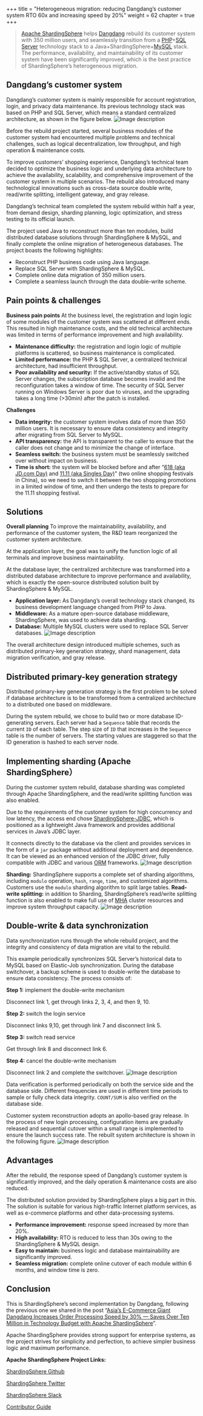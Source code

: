 +++ 
title = "Heterogeneous migration: reducing Dangdang’s customer system RTO 60x and increasing speed by 20%"
weight = 62
chapter = true 
+++

> [Apache ShardingSphere](https://shardingsphere.apache.org/) helps [Dangdang](https://www.crunchbase.com/organization/dangdang-com) rebuild its customer system with 350 million users, and seamlessly transition from a [PHP](https://www.php.net/)+[SQL Server](https://www.microsoft.com/en-us/sql-server/sql-server-downloads) technology stack to a Java+ShardingSphere+[MySQL](https://www.mysql.com/) stack. The performance, availability, and maintainability of its customer system have been significantly improved, which is the best practice of ShardingSphere’s heterogeneous migration.

## Dangdang’s customer system
Dangdang’s customer system is mainly responsible for account registration, login, and privacy data maintenance. Its previous technology stack was based on PHP and SQL Server, which means a standard centralized architecture, as shown in the figure below.
![Image description](https://dev-to-uploads.s3.amazonaws.com/uploads/articles/lorqkp14im9bxbco4yuw.png)
 

Before the rebuild project started, several business modules of the customer system had encountered multiple problems and technical challenges, such as logical decentralization, low throughput, and high operation & maintenance costs.

To improve customers’ shopping experience, Dangdang’s technical team decided to optimize the business logic and underlying data architecture to achieve the availability, scalability, and comprehensive improvement of the customer system in multiple scenarios. The rebuild also introduced many technological innovations such as cross-data source double write, read/write splitting, intelligent gateway, and gray release.

Dangdang’s technical team completed the system rebuild within half a year, from demand design, sharding planning, logic optimization, and stress testing to its official launch.

The project used Java to reconstruct more than ten modules, build distributed database solutions through ShardingSphere & MySQL, and finally complete the online migration of heterogeneous databases. The project boasts the following highlights:

- Reconstruct PHP business code using Java language.
- Replace SQL Server with ShardingSphere & MySQL.
- Complete online data migration of 350 million users.
- Complete a seamless launch through the data double-write scheme.

## Pain points & challenges

**Business pain points**
At the business level, the registration and login logic of some modules of the customer system was scattered at different ends. This resulted in high maintenance costs, and the old technical architecture was limited in terms of performance improvement and high availability.

- **Maintenance difficulty:** the registration and login logic of multiple platforms is scattered, so business maintenance is complicated.
- **Limited performance:** the PHP & SQL Server, a centralized technical architecture, had insufficient throughput.
- **Poor availability and security:** If the active/standby status of SQL Server changes, the subscription database becomes invalid and the reconfiguration takes a window of time. The security of SQL Server running on Windows Server is poor due to viruses, and the upgrading takes a long time (>30min) after the patch is installed.

**Challenges**

- **Data integrity:** the customer system involves data of more than 350 million users. It is necessary to ensure data consistency and integrity after migrating from SQL Server to MySQL.
- **API transparency:** the API is transparent to the caller to ensure that the caller does not change and to minimize the change of interface.
- **Seamless switch:** the business system must be seamlessly switched over without impact on business.
- **Time is short:** the system will be blocked before and after “[618 (aka JD.com Day)](https://edition.cnn.com/2020/06/18/tech/jd-618-china-coronavirus-intl-hnk/index.html) and [11.11 (aka Singles Day)](https://en.wikipedia.org/wiki/Singles%27_Day)” (two online shopping festivals in China), so we need to switch it between the two shopping promotions in a limited window of time, and then undergo the tests to prepare for the 11.11 shopping festival.

## Solutions
**Overall planning**
To improve the maintainability, availability, and performance of the customer system, the R&D team reorganized the customer system architecture.

At the application layer, the goal was to unify the function logic of all terminals and improve business maintainability.

At the database layer, the centralized architecture was transformed into a distributed database architecture to improve performance and availability, which is exactly the open-source distributed solution built by ShardingSphere & MySQL.

- **Application layer:** As Dangdang’s overall technology stack changed, its business development language changed from PHP to Java.
- **Middleware:** As a mature open-source database middleware, ShardingSphere, was used to achieve data sharding.
- **Database:** Multiple MySQL clusters were used to replace SQL Server databases.
![Image description](https://dev-to-uploads.s3.amazonaws.com/uploads/articles/bhrntsoik9fb41raqqbe.png)
 
The overall architecture design introduced multiple schemes, such as distributed primary-key generation strategy, shard management, data migration verification, and gray release.

## Distributed primary-key generation strategy

Distributed primary-key generation strategy is the first problem to be solved if database architecture is to be transformed from a centralized architecture to a distributed one based on middleware.

During the system rebuild, we chose to build two or more database ID-generating servers. Each server had a `Sequence` table that records the current `ID` of each table. The step size of `ID` that increases in the `Sequence` table is the number of servers. The starting values are staggered so that the ID generation is hashed to each server node.

## Implementing sharding (Apache ShardingSphere）
During the customer system rebuild, database sharding was completed through Apache ShardingSphere, and the read/write splitting function was also enabled.

Due to the requirements of the customer system for high concurrency and low latency, the access end chose [ShardingSphere-JDBC](https://shardingsphere.apache.org/document/current/en/overview/#shardingsphere-jdbc), which is positioned as a lightweight Java framework and provides additional services in Java’s JDBC layer.

It connects directly to the database via the client and provides services in the form of a `jar` package without additional deployment and dependence. It can be viewed as an enhanced version of the JDBC driver, fully compatible with JDBC and various [ORM](https://www.techopedia.com/definition/24200/object-relational-mapping--orm) frameworks.
![Image description](https://dev-to-uploads.s3.amazonaws.com/uploads/articles/6yyoi7xsp7qpayu1it5v.png)
 

**Sharding:** ShardingSphere supports a complete set of sharding algorithms, including `modulo` operation, `hash`, `range`, `time`, and customized algorithms. Customers use the `modulo` sharding algorithm to split large tables.
**Read-write splitting:** in addition to Sharding, ShardingSphere’s read/write splitting function is also enabled to make full use of [MHA](https://myheroacademia.fandom.com/wiki/Cluster) cluster resources and improve system throughput capacity.
![Image description](https://dev-to-uploads.s3.amazonaws.com/uploads/articles/chx6mgi5yfr2tqv86ho3.png)
 

## Double-write & data synchronization
Data synchronization runs through the whole rebuild project, and the integrity and consistency of data migration are vital to the rebuild.

This example periodically synchronizes SQL Server’s historical data to MySQL based on Elastic-Job synchronization. During the database switchover, a backup scheme is used to double-write the database to ensure data consistency. The process consists of:

**Step 1:** implement the double-write mechanism

Disconnect link 1, get through links 2, 3, 4, and then 9, 10.

**Step 2:** switch the login service

Disconnect links 9,10, get through link 7 and disconnect link 5.

**Step 3:** switch read service

Get through link 8 and disconnect link 6.

**Step 4:** cancel the double-write mechanism

Disconnect link 2 and complete the switchover.
![Image description](https://dev-to-uploads.s3.amazonaws.com/uploads/articles/c2f4q20g116681261m9m.png)
 

Data verification is performed periodically on both the service side and the database side. Different frequencies are used in different time periods to sample or fully check data integrity. `COUNT/SUM` is also verified on the database side.

Customer system reconstruction adopts an apollo-based gray release. In the process of new login processing, configuration items are gradually released and sequential cutover within a small range is implemented to ensure the launch success rate. The rebuilt system architecture is shown in the following figure.
![Image description](https://dev-to-uploads.s3.amazonaws.com/uploads/articles/iru06ju7apswukev0wxc.png)
 

## Advantages
After the rebuild, the response speed of Dangdang’s customer system is significantly improved, and the daily operation & maintenance costs are also reduced.

The distributed solution provided by ShardingSphere plays a big part in this. The solution is suitable for various high-traffic Internet platform services, as well as e-commerce platforms and other data-processing systems.

- **Performance improvement:** response speed increased by more than 20%.
- **High availability:** RTO is reduced to less than 30s owing to the ShardingSphere & MySQL design.
- **Easy to maintain:** business logic and database maintainability are significantly improved.
- **Seamless migration:** complete online cutover of each module within 6 months, and window time is zero.

## Conclusion
This is ShardingSphere’s second implementation by Dangdang, following the previous one we shared in the post “[Asia’s E-Commerce Giant Dangdang Increases Order Processing Speed by 30% — Saves Over Ten Million in Technology Budget with Apache ShardingSphere](https://shardingsphere.medium.com/asias-e-commerce-giant-dangdang-increases-order-processing-speed-by-30-saves-over-ten-million-113a976e0165)”.

Apache ShardingSphere provides strong support for enterprise systems, as the project strives for simplicity and perfection, to achieve simpler business logic and maximum performance.

**Apache ShardingSphere Project Links:**

[ShardingSphere Github](https://github.com/apache/shardingsphere/issues?page=1&q=is%3Aopen+is%3Aissue+label%3A%22project%3A+OpenForce+2022%22)

[ShardingSphere Twitter](https://twitter.com/ShardingSphere)

[ShardingSphere Slack](https://join.slack.com/t/apacheshardingsphere/shared_invite/zt-sbdde7ie-SjDqo9~I4rYcR18bq0SYTg)

[Contributor Guide](https://shardingsphere.apache.org/community/cn/contribute/)